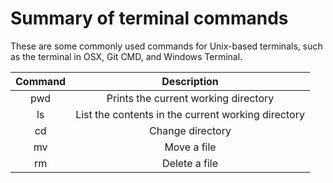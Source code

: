 # Summary of terminal commands

These are some commonly used commands for Unix-based terminals, such as the
terminal in OSX, Git CMD, and Windows Terminal.

| Command | Description |
| :---: | :---: |
| pwd | Prints the current working directory |
| ls | List the contents in the current working directory |
| cd | Change directory |
| mv | Move a file |
| rm | Delete a file |
